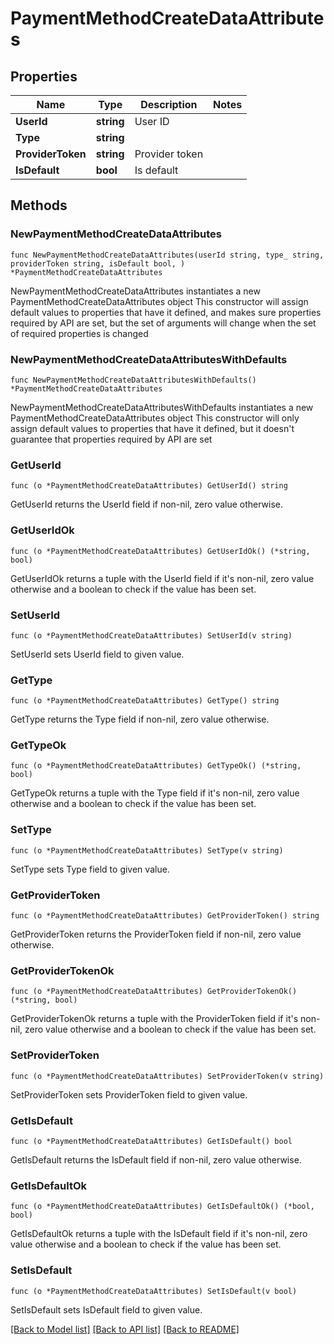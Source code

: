 # PaymentMethodCreateDataAttributes

## Properties

Name | Type | Description | Notes
------------ | ------------- | ------------- | -------------
**UserId** | **string** | User ID | 
**Type** | **string** |  | 
**ProviderToken** | **string** | Provider token | 
**IsDefault** | **bool** | Is default | 

## Methods

### NewPaymentMethodCreateDataAttributes

`func NewPaymentMethodCreateDataAttributes(userId string, type_ string, providerToken string, isDefault bool, ) *PaymentMethodCreateDataAttributes`

NewPaymentMethodCreateDataAttributes instantiates a new PaymentMethodCreateDataAttributes object
This constructor will assign default values to properties that have it defined,
and makes sure properties required by API are set, but the set of arguments
will change when the set of required properties is changed

### NewPaymentMethodCreateDataAttributesWithDefaults

`func NewPaymentMethodCreateDataAttributesWithDefaults() *PaymentMethodCreateDataAttributes`

NewPaymentMethodCreateDataAttributesWithDefaults instantiates a new PaymentMethodCreateDataAttributes object
This constructor will only assign default values to properties that have it defined,
but it doesn't guarantee that properties required by API are set

### GetUserId

`func (o *PaymentMethodCreateDataAttributes) GetUserId() string`

GetUserId returns the UserId field if non-nil, zero value otherwise.

### GetUserIdOk

`func (o *PaymentMethodCreateDataAttributes) GetUserIdOk() (*string, bool)`

GetUserIdOk returns a tuple with the UserId field if it's non-nil, zero value otherwise
and a boolean to check if the value has been set.

### SetUserId

`func (o *PaymentMethodCreateDataAttributes) SetUserId(v string)`

SetUserId sets UserId field to given value.


### GetType

`func (o *PaymentMethodCreateDataAttributes) GetType() string`

GetType returns the Type field if non-nil, zero value otherwise.

### GetTypeOk

`func (o *PaymentMethodCreateDataAttributes) GetTypeOk() (*string, bool)`

GetTypeOk returns a tuple with the Type field if it's non-nil, zero value otherwise
and a boolean to check if the value has been set.

### SetType

`func (o *PaymentMethodCreateDataAttributes) SetType(v string)`

SetType sets Type field to given value.


### GetProviderToken

`func (o *PaymentMethodCreateDataAttributes) GetProviderToken() string`

GetProviderToken returns the ProviderToken field if non-nil, zero value otherwise.

### GetProviderTokenOk

`func (o *PaymentMethodCreateDataAttributes) GetProviderTokenOk() (*string, bool)`

GetProviderTokenOk returns a tuple with the ProviderToken field if it's non-nil, zero value otherwise
and a boolean to check if the value has been set.

### SetProviderToken

`func (o *PaymentMethodCreateDataAttributes) SetProviderToken(v string)`

SetProviderToken sets ProviderToken field to given value.


### GetIsDefault

`func (o *PaymentMethodCreateDataAttributes) GetIsDefault() bool`

GetIsDefault returns the IsDefault field if non-nil, zero value otherwise.

### GetIsDefaultOk

`func (o *PaymentMethodCreateDataAttributes) GetIsDefaultOk() (*bool, bool)`

GetIsDefaultOk returns a tuple with the IsDefault field if it's non-nil, zero value otherwise
and a boolean to check if the value has been set.

### SetIsDefault

`func (o *PaymentMethodCreateDataAttributes) SetIsDefault(v bool)`

SetIsDefault sets IsDefault field to given value.



[[Back to Model list]](../README.md#documentation-for-models) [[Back to API list]](../README.md#documentation-for-api-endpoints) [[Back to README]](../README.md)


